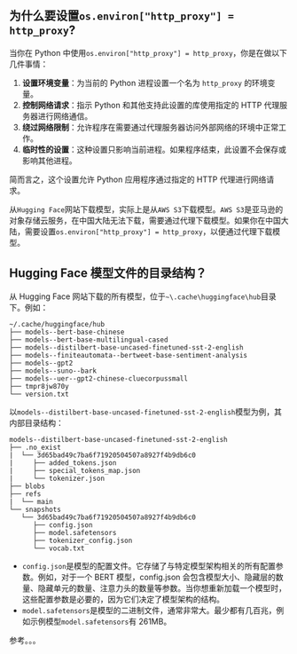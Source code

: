 ## 为什么要设置`os.environ["http_proxy"] = http_proxy`?

当你在 Python 中使用`os.environ["http_proxy"] = http_proxy`，你是在做以下几件事情：

1. **设置环境变量**：为当前的 Python 进程设置一个名为 `http_proxy` 的环境变量。
2. **控制网络请求**：指示 Python 和其他支持此设置的库使用指定的 HTTP 代理服务器进行网络通信。
3. **绕过网络限制**：允许程序在需要通过代理服务器访问外部网络的环境中正常工作。
4. **临时性的设置**：这种设置只影响当前进程。如果程序结束，此设置不会保存或影响其他进程。

简而言之，这个设置允许 Python 应用程序通过指定的 HTTP 代理进行网络请求。

从`Hugging Face`网站下载模型，实际上是从`AWS S3`下载模型。`AWS S3`是亚马逊的对象存储云服务，在中国大陆无法下载，需要通过代理下载模型。如果你在中国大陆，需要设置`os.environ["http_proxy"] = http_proxy`，以便通过代理下载模型。

## Hugging Face 模型文件的目录结构？
从 Hugging Face 网站下载的所有模型，位于`~\.cache\huggingface\hub`目录下。例如：
```
~/.cache/huggingface/hub
├── models--bert-base-chinese
├── models--bert-base-multilingual-cased
├── models--distilbert-base-uncased-finetuned-sst-2-english
├── models--finiteautomata--bertweet-base-sentiment-analysis
├── models--gpt2
├── models--suno--bark
├── models--uer--gpt2-chinese-cluecorpussmall
├── tmpr8jw870y
└── version.txt
```

以`models--distilbert-base-uncased-finetuned-sst-2-english`模型为例，其内部目录结构：
```
models--distilbert-base-uncased-finetuned-sst-2-english
├── .no_exist
|  └── 3d65bad49c7ba6f71920504507a8927f4b9db6c0
|     ├── added_tokens.json
|     ├── special_tokens_map.json
|     └── tokenizer.json
├── blobs
├── refs
|  └── main
└── snapshots
   └── 3d65bad49c7ba6f71920504507a8927f4b9db6c0
      ├── config.json
      ├── model.safetensors
      ├── tokenizer_config.json
      └── vocab.txt
```

- `config.json`是模型的配置文件。它存储了与特定模型架构相关的所有配置参数。例如，对于一个 BERT 模型，config.json 会包含模型大小、隐藏层的数量、隐藏单元的数量、注意力头的数量等参数。当你想重新加载一个模型时，这些配置参数是必要的，因为它们决定了模型架构的结构。
- `model.safetensors`是模型的二进制文件，通常非常大。最少都有几百兆，例如示例模型`model.safetensors`有 261MB。

参考。。。